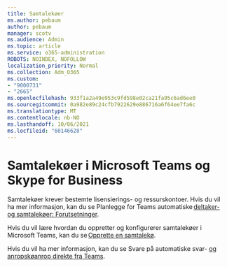 ```yaml
---
title: Samtalekøer
ms.author: pebaum
author: pebaum
manager: scotv
ms.audience: Admin
ms.topic: article
ms.service: o365-administration
ROBOTS: NOINDEX, NOFOLLOW
localization_priority: Normal
ms.collection: Adm_O365
ms.custom:
- "9000731"
- "2665"
ms.openlocfilehash: 933f1a2a49e953c9fd598e02ca21fa95c6ad6ee0
ms.sourcegitcommit: 0a982e89c24cfb7922629e886716a6f64ee7fa6c
ms.translationtype: MT
ms.contentlocale: nb-NO
ms.lasthandoff: 10/06/2021
ms.locfileid: "60146628"
---
```

# <a name="call-queues-in-microsoft-teams-and-skype-for-business"></a>Samtalekøer i Microsoft Teams og Skype for Business 

Samtalekøer krever bestemte lisensierings- og ressurskontoer. Hvis du vil ha mer informasjon, kan du se Planlegge for Teams automatiske [deltaker- og samtalekøer: Forutsetninger](https://docs.microsoft.com/microsoftteams/plan-auto-attendant-call-queue#prerequisites). 

Hvis du vil lære hvordan du oppretter og konfigurerer samtalekøer i Microsoft Teams, kan du se [Opprette en samtalekø](https://docs.microsoft.com/microsoftteams/create-a-phone-system-call-queue). 

Hvis du vil ha mer informasjon, kan du se Svare på automatiske svar- [og anropskøanrop direkte fra Teams](https://docs.microsoft.com/microsoftteams/answer-auto-attendant-and-call-queue-calls). 